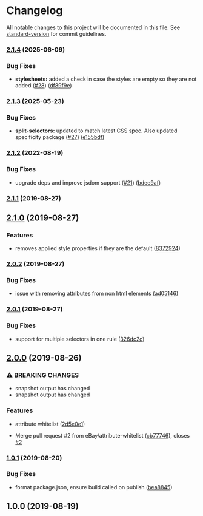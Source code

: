 # Changelog

All notable changes to this project will be documented in this file. See [standard-version](https://github.com/conventional-changelog/standard-version) for commit guidelines.

### [2.1.4](https://github.com/eBay/visual-html/compare/v2.1.3...v2.1.4) (2025-06-09)


### Bug Fixes

* **stylesheets:** added a check in case the styles are empty so they are not added ([#28](https://github.com/eBay/visual-html/issues/28)) ([df89f9e](https://github.com/eBay/visual-html/commit/df89f9e72d00fe768a3cff834ddf95faa067e0de))

### [2.1.3](https://github.com/eBay/visual-html/compare/v2.1.2...v2.1.3) (2025-05-23)


### Bug Fixes

* **split-selectors:** updated to match latest CSS spec. Also updated specificity package ([#27](https://github.com/eBay/visual-html/issues/27)) ([e155bdf](https://github.com/eBay/visual-html/commit/e155bdf3633b319fa210b2f2b582e2408e043858))

### [2.1.2](https://github.com/eBay/visual-html/compare/v2.1.1...v2.1.2) (2022-08-19)


### Bug Fixes

* upgrade deps and improve jsdom support ([#21](https://github.com/eBay/visual-html/issues/21)) ([bdee9af](https://github.com/eBay/visual-html/commit/bdee9afd0e664224b8613c5d045ad51d0f2605e4))

### [2.1.1](https://github.com/eBay/visual-html/compare/v2.1.0...v2.1.1) (2019-08-27)

## [2.1.0](https://github.com/eBay/visual-html/compare/v2.0.2...v2.1.0) (2019-08-27)


### Features

* removes applied style properties if they are the default ([8372924](https://github.com/eBay/visual-html/commit/8372924))

### [2.0.2](https://github.com/eBay/visual-html/compare/v2.0.1...v2.0.2) (2019-08-27)


### Bug Fixes

* issue with removing attributes from non html elements ([ad05146](https://github.com/eBay/visual-html/commit/ad05146))

### [2.0.1](https://github.com/eBay/visual-html/compare/v2.0.0...v2.0.1) (2019-08-27)


### Bug Fixes

* support for multiple selectors in one rule ([326dc2c](https://github.com/eBay/visual-html/commit/326dc2c))

## [2.0.0](https://github.com/eBay/visual-html/compare/v1.0.1...v2.0.0) (2019-08-26)


### ⚠ BREAKING CHANGES

* snapshot output has changed
* snapshot output has changed

### Features

* attribute whitelist ([2d5e0e1](https://github.com/eBay/visual-html/commit/2d5e0e1))


* Merge pull request #2 from eBay/attribute-whitelist ([cb77746](https://github.com/eBay/visual-html/commit/cb77746)), closes [#2](https://github.com/eBay/visual-html/issues/2)

### [1.0.1](https://github.com/eBay/visual-html/compare/v1.0.0...v1.0.1) (2019-08-20)


### Bug Fixes

* format package.json, ensure build called on publish ([bea8845](https://github.com/eBay/visual-html/commit/bea8845))

## 1.0.0 (2019-08-19)
